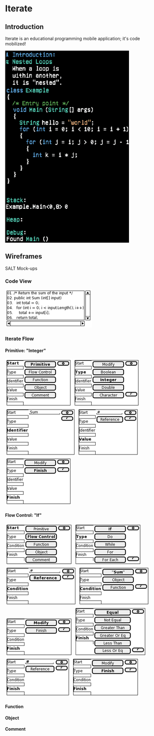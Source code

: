# Iterate

## Introduction

Iterate is an educational programming mobile application; it's code mobilized!

![Introduction](https://raw.githubusercontent.com/iteratecode/.github/main/images/iterate-nested-loop.gif)

## Wireframes

SALT Mock-ups

### Code View

![Code Wireframe](https://raw.githubusercontent.com/iteratecode/.github/main/images/code-wireframe.png)

### Iterate Flow

#### Primitive: "Integer"

![Primitive Start](https://raw.githubusercontent.com/iteratecode/.github/main/images/iterate-primitive-start.png)
![Primitive Type](https://raw.githubusercontent.com/iteratecode/.github/main/images/iterate-primitive-type.png)
![Primitive Identifier](https://raw.githubusercontent.com/iteratecode/.github/main/images/iterate-primitive-identifier.png)
![Primitive Value](https://raw.githubusercontent.com/iteratecode/.github/main/images/iterate-primitive-value.png)
![Primitive Finish](https://raw.githubusercontent.com/iteratecode/.github/main/images/iterate-primitive-finish.png)

#### Flow Control: "If"

![Flow Control Start](https://raw.githubusercontent.com/iteratecode/.github/main/images/iterate-flow-control-start.png)
![Flow Control Type](https://raw.githubusercontent.com/iteratecode/.github/main/images/iterate-flow-control-type.png)
![Flow Control Condition](https://raw.githubusercontent.com/iteratecode/.github/main/images/iterate-flow-control-condition.png)
![Flow Control Condition 2](https://raw.githubusercontent.com/iteratecode/.github/main/images/iterate-flow-control-condition-2.png)
![Flow Control Finish](https://raw.githubusercontent.com/iteratecode/.github/main/images/iterate-flow-control-finish.png)
![Flow Control Finish 2](https://raw.githubusercontent.com/iteratecode/.github/main/images/iterate-flow-control-finish-2.png)
![Flow Control Finish 3](https://raw.githubusercontent.com/iteratecode/.github/main/images/iterate-flow-control-finish-3.png)
![Flow Control Finish 5](https://raw.githubusercontent.com/iteratecode/.github/main/images/iterate-flow-control-finish-5.png)


#### Function




#### Object





#### Comment





